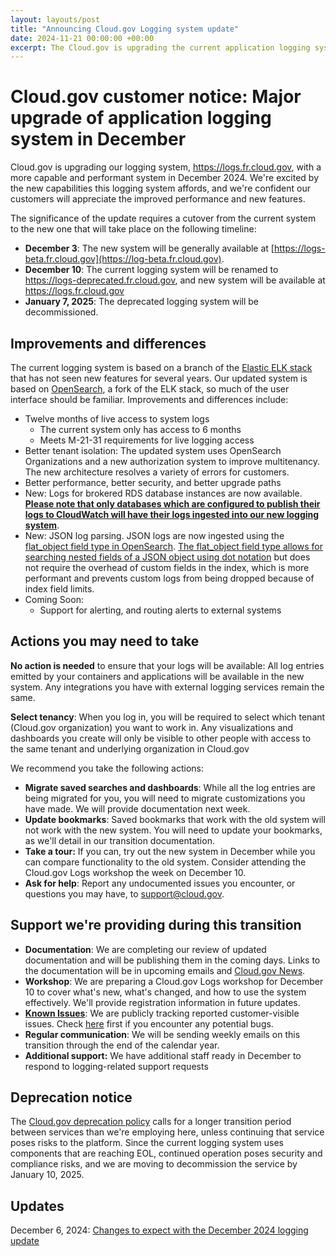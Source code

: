 ```yaml
---
layout: layouts/post
title: "Announcing Cloud.gov Logging system update"
date: 2024-11-21 00:00:00 +00:00
excerpt: The Cloud.gov is upgrading the current application logging system in December 2024, and decommissioning the old system.
---
```

# Cloud.gov customer notice: Major upgrade of application logging system in December

Cloud.gov is upgrading our logging system, <https://logs.fr.cloud.gov>, with a more capable and performant system in December 2024. We're excited by the new capabilities this logging system affords, and we're confident our customers will appreciate the improved performance and new features.

The significance of the update requires a cutover from the current system to the new one that will take place on the following timeline:

* **December 3**: The new system will be generally available at [https://logs-beta.fr.cloud.gov](https://log-beta.fr.cloud.gov).
* **December 10**: The current logging system will be renamed to <https://logs-deprecated.fr.cloud.gov>, and new system will be available at <https://logs.fr.cloud.gov>
* **January 7, 2025**: The deprecated logging system will be decommissioned.

## Improvements and differences

The current logging system is based on a branch of the [Elastic ELK stack ](https://www.elastic.co/elastic-stack/)that has not seen new features for several years. Our updated system is based on [OpenSearch](https://opensearch.org/docs/latest/about/), a fork of the ELK stack, so much of the user interface should be familiar. Improvements and differences include:

* Twelve months of live access to system logs
    * The current system only has access to 6 months
    * Meets M-21-31 requirements for live logging access
* Better tenant isolation: The updated system uses OpenSearch Organizations and a new authorization system to improve multitenancy. The new architecture resolves a variety of errors for customers.
* Better performance, better security, and better upgrade paths
* New: Logs for brokered RDS database instances are now available. [**Please note that only databases which are configured to publish their logs to CloudWatch will have their logs ingested into our new logging system**](https://docs.aws.amazon.com/AmazonRDS/latest/UserGuide/USER_LogAccess.Procedural.UploadtoCloudWatch.html).
* New: JSON log parsing. JSON logs are now ingested using the [flat_object field type in OpenSearch](https://opensearch.org/docs/latest/field-types/supported-field-types/flat-object/). [The flat_object field type allows for searching nested fields of a JSON object using dot notation](https://opensearch.org/docs/latest/field-types/supported-field-types/flat-object/#using-flat-object) but does not require the overhead of custom fields in the index, which is more performant and prevents custom logs from being dropped because of index field limits.
* Coming Soon:
    * Support for alerting, and routing alerts to external systems

## Actions you may need to take

**No action is needed** to ensure that your logs will be available: All log entries emitted by your containers and applications will be available in the new system. Any integrations you have with external logging services remain the same.

**Select tenancy**: When you log in, you will be required to select which tenant (Cloud.gov organization) you want to work in. Any visualizations and dashboards you create will only be visible to other people with access to the same tenant and underlying organization in Cloud.gov

We recommend you take the following actions:

* **Migrate saved searches and dashboards**: While all the log entries are being migrated for you, you will need to migrate customizations you have made. We will provide documentation next week.
* **Update bookmarks**: Saved bookmarks that work with the old system will not work with the new system. You will need to update your bookmarks, as we'll detail in our transition documentation.
* **Take a tour:** If you can, try out the new system in December while you can compare functionality to the old system. Consider attending the Cloud.gov Logs workshop the week on December 10.
* **Ask for help**: Report any undocumented issues you encounter, or questions you may have, to <support@cloud.gov>.

## Support we're providing during this transition

* **Documentation**: We are completing our review of updated documentation and will be publishing them in the coming days. Links to the documentation will be in upcoming emails and [Cloud.gov News](http://cloud.gov/news).
* **Workshop**: We are preparing a Cloud.gov Logs workshop for December 10 to cover what's new, what's changed, and how to use the system effectively. We'll provide registration information in future updates.
* **[Known Issues](https://github.com/cloud-gov/product/issues/3217)**: We are publicly tracking reported customer-visible issues. Check [here](https://github.com/cloud-gov/product/issues/3217) first if you encounter any potential bugs.
* **Regular communication**: We will be sending weekly emails on this transition through the end of the calendar year.
* **Additional support:** We have additional staff ready in December to respond to logging-related support requests

## Deprecation notice

The [Cloud.gov deprecation policy](http://cloud.gov) calls for a longer transition period between services than we're employing here, unless continuing that service poses risks to the platform. Since the current logging system uses components that are reaching EOL, continued operation poses security and compliance risks, and we are moving to decommission the service by January 10, 2025.

## Updates

December 6, 2024: [Changes to expect with the December 2024 logging update]({{site.baseurl}}/knowledge-base/2024-12-06-migrating-opensearch/)